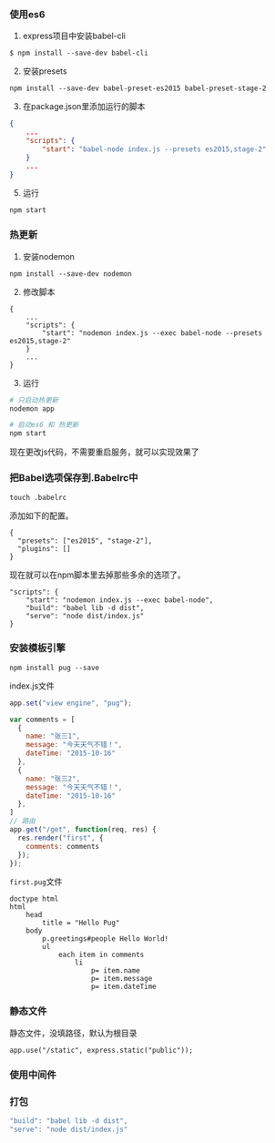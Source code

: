 

### 使用es6

1. express项目中安装babel-cli
```
$ npm install --save-dev babel-cli
```

2. 安装presets
```
npm install --save-dev babel-preset-es2015 babel-preset-stage-2
```

3. 在package.json里添加运行的脚本

```json
{
    ...
    "scripts": {
        "start": "babel-node index.js --presets es2015,stage-2"
    }
    ...
}
```

5. 运行

```
npm start
```

### 热更新

1. 安装nodemon
```
npm install --save-dev nodemon
```

2. 修改脚本
```
{
    ...
    "scripts": {
        "start": "nodemon index.js --exec babel-node --presets es2015,stage-2" 
    }
    ...
}
```

3. 运行

```bash
# 只启动热更新
nodemon app

# 启动es6 和 热更新
npm start
```

现在更改js代码，不需要重启服务，就可以实现效果了

### 把Babel选项保存到.Babelrc中
```
touch .babelrc
```
添加如下的配置。
```
{
  "presets": ["es2015", "stage-2"], 
  "plugins": []
}
```
现在就可以在npm脚本里去掉那些多余的选项了。
```
"scripts": {
    "start": "nodemon index.js --exec babel-node",
    "build": "babel lib -d dist", 
    "serve": "node dist/index.js"
}
```

### 安装模板引擎
```
npm install pug --save
```

index.js文件
```js
app.set("view engine", "pug");

var comments = [
  {
    name: "张三1",
    message: "今天天气不错！",
    dateTime: "2015-10-16"
  },
  {
    name: "张三2",
    message: "今天天气不错！",
    dateTime: "2015-10-16"
  },
]
// 路由
app.get("/get", function(req, res) {
  res.render("first", {
    comments: comments
  });
});
```

`first.pug`文件
```
doctype html
html
    head
        title = "Hello Pug"
    body
        p.greetings#people Hello World!
        ul
            each item in comments
                li
                    p= item.name
                    p= item.message
                    p= item.dateTime
```



### 静态文件
静态文件，没填路径，默认为根目录
```
app.use("/static", express.static("public"));
```

### 使用中间件


### 打包
```js
"build": "babel lib -d dist",
"serve": "node dist/index.js"
```